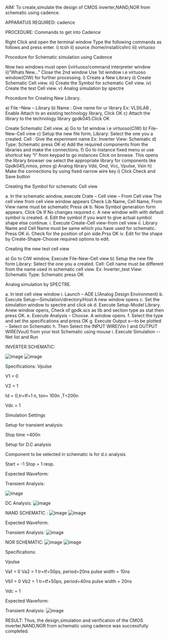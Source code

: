 AIM:
To create,simulate the design of CMOS inverter,NAND,NOR from schematic using cadence.

APPARATUS REQUIRED:
cadence

PROCEDURE:
Commands to get into Cadence

Right Click and open the terminal window Type the following commands as follows and press enter. i) tcsh ii) source /home/install/cshrc iii) virtuoso

Procedure for Schematic simulation using Cadence

Now two windows must open i)virtuoso/command interpreter window ii)”Whats New…” Close the 2nd window Use 1st window i.e virtuoso window(CIW) for further processing. i) Create a New Library ii) Create Schematic Cell view. iii) Create the Symbol for schematic Cell view. iv) Create the test Cell view. v) Analog simulation by spectre

Procedure for Creating New Library.

a) File –New – Library b) Name : Give name for ur library Ex: VLSILAB , Enable Attach to an existing technology library, Click OK c) Attach the library to the technology library gpdk045.Click OK

Create Schematic Cell view. a) Go to 1st window i.e virtuoso(CIW) b) File-New-Cell view c) Setup the new file form, Library: Select the one you a created. Cell : Give the experiment name Ex: Inverter View: Schematic d) Type: Schematic press OK e) Add the required components from the libraries and make the connections. f) Go to instance fixed menu or use shortcut key “I” from keypad to go instances Click on browse. This opens the library browser ow select the appropriate library for components like Gpdk045,nmos, pmos g) Analog library Vdd, Gnd, Vcc, Vpulse, Vsin h) Make the connections by using fixed narrow wire key i) Click Check and Save button

Creating the Symbol for schematic Cell view

a. In the schematic window, execute Crate – Cell view – From Cell view The cell view from cell view window appears Check Lib Name, Cell Name, From View name must be schematic Press ok b. Now Symbol generation form appears. Click Ok If No changes required c. A new window with with default symbol is created. d. Edit the symbol if you want to give actual symbol shape else continue. i. Execute Create-Cell view-from cell view ii. Library Name and Cell Name must be same which you have used for schematic. Press OK iii. Check for the position of pin side.Prss OK iv. Edit for the shape by Create-Shape-Choose required options to edit.

Creating the new test cell view

a) Go to CIW window, Execute File-New-Cell view b) Setup the new file form Library: Select the one you a created. Cell: Cell name must be different from the name used in schematic cell view. Ex: Inverter_test View: Schematic Type: Schematic press OK

Analog simulation by SPECTRE.

a. In test cell view window i. Launch – ADE L(Analog Design Environment) b. Execute Setup—Simulation/directory/Host A new window opens c. Set the simulation window to spectre and click ok d. Execute Setup-Model Library. Anew window opens, Check of gpdk.scs as lib and section type as stat then press OK. e. Execute Analysis – Choose. A window opens. f. Select the type and set the specifications and press OK g. Execute Output s—to be plotted – Select on Schematic h. Then Select the INPUT WIRE(Vin ) and OUTPUT WIRE(Vout) from your test Schematic using mouse i. Execute Simulation -- Net list and Run

INVERTER SCHEMATIC:

![image](https://github.com/pullurur/VLSI-LAB-EXP-6/assets/161436550/d2ce1347-570e-461a-a995-49cc4b6a9c74)
![image](https://github.com/pullurur/VLSI-LAB-EXP-6/assets/161436550/5c05bb5e-f90e-4bae-9200-89d80751a4f6)

Specifications: Vpulse

V1 = 0

V2 = 1

td = 0,tr=tf=1 n, ton= 100n ,T=200n

Vdc = 1

Simulation Settings

Setup for transient analysis:

Stop time =400n

Setup for D.C analysis

Component to be selected in schematic is for d.c analysis

Start = -1 Stop = 1 resp.

Expected Waveform:

Transient Analysis:

![image](https://github.com/pullurur/VLSI-LAB-EXP-6/assets/161436550/2998f1d6-f153-4059-ba10-9e4687575696)

DC Analysis:
![image](https://github.com/pullurur/VLSI-LAB-EXP-6/assets/161436550/8f38c25e-279e-4c79-8131-d8f8b181d688)

NAND SCHEMATIC :
![image](https://github.com/pullurur/VLSI-LAB-EXP-6/assets/161436550/7756e5e8-640a-400f-a499-83502865bb71)
![image](https://github.com/pullurur/VLSI-LAB-EXP-6/assets/161436550/31ae619c-dbfc-4d4c-bf1d-0d5fcf6e30d0)

Expected Waveform:

Transient Analysis:
![image](https://github.com/pullurur/VLSI-LAB-EXP-6/assets/161436550/ca9ff8dd-04fa-46e1-829d-c5d210115f7a)

NOR SCHEMATIC:
![image](https://github.com/pullurur/VLSI-LAB-EXP-6/assets/161436550/f8bed960-e0da-4313-8713-a84f627cca22)
![image](https://github.com/pullurur/VLSI-LAB-EXP-6/assets/161436550/05e64298-0825-4dca-b89e-d1ca374a1264)

Specifications:

Vpulse

Va1 = 0 Va2 = 1 tr=tf=50ps, period=20ns pulse width = 10ns

Vb1 = 0 Vb2 = 1 tr=tf=50ps, period=40ns pulse width = 20ns

Vdc = 1

Expected Waveform:

Transient Analysis:
![image](https://github.com/pullurur/VLSI-LAB-EXP-6/assets/161436550/55b813b0-d83e-4ab1-82ff-7ba106837eea)


RESULT:
Thus, the design,simulation and verification of the CMOS inverter,NAND,NOR from schematic using cadence was successfully completed.







